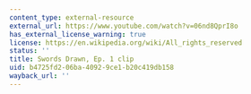```yaml
---
content_type: external-resource
external_url: https://www.youtube.com/watch?v=06nd8QprI8o
has_external_license_warning: true
license: https://en.wikipedia.org/wiki/All_rights_reserved
status: ''
title: Swords Drawn, Ep. 1 clip
uid: b4725fd2-06ba-4092-9ce1-b20c419db158
wayback_url: ''
---
```

